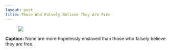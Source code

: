 ```yaml
---
layout: post
title: Those Who Falsely Believe They Are Free
---
```

<figure>
    <a ="http://imgur.com/2zwAC"><img src="http://i.imgur.com/2zwAC.jpg"/></a>
</figure>

**Caption:** None are more hopelessly enslaved than those who falsely believe they are free.
